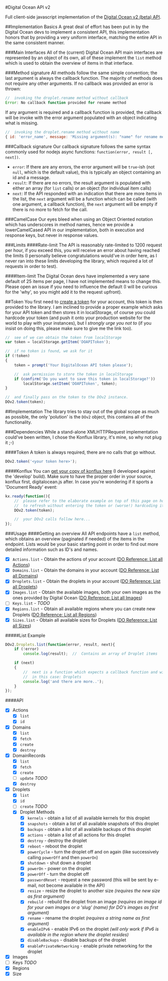 #Digital Ocean API v2

Full client-side javascript implementation of the [Digital Ocean v2 (beta) API](https://developers.digitalocean.com/v2/).

##Implementation Basics
A great deal of effort has been put in by the Digital Ocean devs to implement a consistent API, this implementation honors that by providing a very uniform interface, matching the entire API in the same consistent manner.


###Main Interfaces
All of the (current) Digital Ocean API main interfaces are represented by an object of its own, all of these implement the `list` method which is used to obtain the overview of items in that interface.


###Method signature
All methods follow the same simple convention; the last argument is always the callback function. The majority of methods does not require any other arguments. If no callback was provided an error is thrown:
```javascript
//  invoking the droplet.rename method without callback
Error: No callback function provided for rename method
```
If any argument is required and a callback function is provided, the callback will be invoke with the error argument populated with an object indicating what is missing.
```javascript
//  invoking the droplet.rename method without name
{ id: 'error_name', message: 'Missing argument(s): "name" for rename method' }
```


###Callback signature
Our callback signature follows the same syntax commonly used for nodejs async functions: `function(error, result [, next])`.
- `error`: If there are any errors, the error argument will be `true`-ish (not `null`, which is the default value), this is typically an object containing an id and a message.
- `result`: If there are no errors, the result argument is populated with either an array (for `list` calls) or an object (for individual item calls)
- `next`: If the API responded with an indication that there are more items in the list, the `next` argument will be a function which can be called (with one argument, a callback function), the `next` argument will be empty if there is no more to fetch for the call.


###CamelCase
Our eyes bleed when using an Object Oriented notation which has underscores in method names, hence we provide a lowerCamelCased API in our implementation, both in execution and response keys, but never in response values.


###Limits
####Rate-limit
The API is reasonably rate-limited to 1200 request per hour, if you exceed this, you will receive an error about having reached the limits (I personally believe congratulations would've in order here, as I never ran into these limits developing the library, which required a lot of requests in order to test).

####Item-limit
The Digital Ocean devs have implemented a very sane default of 25 items per page, I have not implemented means to change this. Please open an issue if you need to influence the default (I will be curious for the 'why', so you might add it to the request upfront).


##Token
You first need to [create a token](https://www.digitalocean.com/community/tutorials/how-to-use-the-digitalocean-api-v2) for your account, this token is then provided to the library.
I am inclined to provide a proper example which asks for your API token and then stores it in localStorage, of course you could hardcode your token (and push it onto your production website for the world to play with your instances), but I *strongly urge you not to* (if you insist on doing this, please make sure to give me the link too).

```javascript
//  see of we can obtain the token from localStorage
var token = localStorage.getItem('DOAPIToken');

//  if no token is found, we ask for it
if (!token)
{
	token = prompt('Your DigitalOcean API token please');

	//  ask permission to store the token in localStorage
	if (confirm('Do you want to save this token in localStorage?'))
		localStorage.setItem('DOAPIToken', token);
}

//  and finally pass on the token to the DOv2 instance.
DOv2.token(token);
```




##Implementation
The library tries to stay out of the global scope as much as possible, the only 'polution' is the `DOv2` object, this contains all of the functionality.


###Dependencies
While a stand-alone XMLHTTPRequest implementation could've been written, I chose the Konflux library, it's mine, so why not plug it ;-)

####Token
A token is always required, there are no calls that go without.
```javascript
DOv2.token('<your token here>');
```

####Konflux
You can [get your copy of konflux here](http://build.konfirm.net) (I developed against the 'develop' build). Make sure to have the proper order in your source, konflux first, digitalocean.js after.
In case you're wondering if it sports a 'Document Ready' event:
```javascript
kx.ready(function(){
	//  please refer to the elaborate example on top of this page on how to safely have the convenience of being able
	//  to refresh without entering the token or (worse!) hardcoding it.
	DOv2.token(token);

	//  your DOv2 calls follow here...
});
```

###Usage
####Getting an overview
All API endpoints have a `list` method, which obtains an overview (paginated if needed) of the items in the endpoint.
Lists would be your basic starting point in order to find out more detailed information such as ID's and names.
- [x] `Actions.list` - Obtain the actions of your account ([DO Reference: List all Actions](https://developers.digitalocean.com/v2/#list-all-actions))
- [x] `Domains.list` - Obtain the domains in your account ([DO Reference: List all Domains](https://developers.digitalocean.com/documentation/v2/#list-all-domains))
- [x] `Droplets.list` - Obtain the droplets in your account ([DO Reference: List all Droplets](https://developers.digitalocean.com/v2/#list-all-droplets))
- [x] `Images.list` - Obtain the available images, both your own images as the ones provided by Digital Ocean ([DO Reference: List all Images](https://developers.digitalocean.com/v2/#list-all-images))
- [ ] `Keys.list` - *TODO*
- [x] `Regions.list` - Obtain all available regions where you can create new Droplets ([DO Reference: List all Regions](https://developers.digitalocean.com/v2/#list-all-regions))
- [x] `Sizes.list` - Obtain all available sizes for Droplets ([DO Reference: List all Sizes](https://developers.digitalocean.com/v2/#list-all-sizes))

#####List Example
```javascript
DOv2.Droplets.list(function(error, result, next){
	if (!error)
		console.log(result);  //  Contains an array of Droplet items

	if (next)
	{
		//  next is a function which expects a callback function and will retrieve the next items for this call
		//  in this case: Droplets
		console.log('and there are more..');
	}
});
```


####API
- [x] Actions
	- [x] `list`
	- [x] `id`
- [x] Domains
	- [x] `list`
	- [x] `fetch`
	- [x] `create`
	- [x] `destroy`
- [x] DomainRecords
	- [x] `list`
	- [x] `fetch`
	- [x] `create`
	- [ ] `update` *TODO*
	- [x] `destroy`
- [x] Droplets
	- [x] `list`
	- [x] `id`
	- [ ] `create` *TODO*
	- [x] Droplet Methods
		- [x] `kernels` - obtain a list of all available kernels for this droplet
		- [x] `snapshots` - obtain a list of all available snapshots of this droplet
		- [x] `backups` - obtain a list of all available backups of this droplet
		- [x] `actions` - obtain a list of all actions for this droplet
		- [x] `destroy` - destroy the droplet
		- [x] `reboot` - reboot the droplet
		- [x] `powerCycle` - turn the droplet off and on again (like successively calling `powerOff` and then `powerOn`)
		- [x] `shutdown` - shut down a droplet
		- [x] `powerOn` - power on the droplet
		- [x] `powerOff` - turn the droplet off
		- [x] `passwordReset` - request a new password (this will be sent by e-mail, not become available in the API)
		- [x] `resize` - resize the droplet to another size *(requires the new size as first argument)*
		- [x] `rebuild` - rebuild the droplet from an image *(requires an image id for your own images or a 'slug' (name) for DO's images as first argument)*
		- [x] `rename` - rename the droplet *(requires a string name as first argument)*
		- [x] `enableIPv6` - enable IPv6 on the droplet _(will only work if IPv6 is available in the region where the droplet resides)_
		- [x] `disableBackups` - disable backups of the droplet
		- [x] `enablePrivateNetworking` - enable private networking for the droplet
- [x] Images
- [ ] Keys *TODO*
- [x] Regions
- [x] Size
